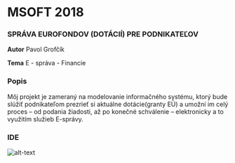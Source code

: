# MSOFT 2018

### SPRÁVA EUROFONDOV (DOTÁCIÍ) PRE PODNIKATEĽOV
**Autor**   Pavol Grofčík

**Tema**    E - správa - Financie


### Popis
Môj projekt je zameraný na modelovanie informačného systému, ktorý bude slúžiť podnikateľom prezrieť si aktuálne dotácie(granty EÚ) a umožní im celý proces – od podania žiadosti, až po konečné schválenie – elektronicky a to využitím služieb E-správy.

### IDE
![alt-text](https://www.iag.biz/wp-content/uploads/2016/08/Sparx-Enterprise-Architect-Logo.png)
